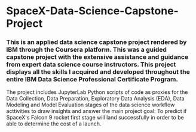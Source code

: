 # SpaceX-Data-Science-Capstone-Project
### This is an applied data science capstone project rendered by IBM through the Coursera platform. This was a guided capstone project with the extensive assistance and guidance from expert data science course instructors. This project displays all the skills I acquired and developed throughout the entire IBM Data Science Professional Certificate Program. 
The project includes JupyterLab Python scripts of code as proxies for the Data Collection, Data Preparation, Exploratory Data Analysis (EDA), Data Modeling and Model Evaluation stages of the data science workflow acttivities to draw insights and answer the main project goal: To predict if SpaceX's Falcon 9 rocket first stage will land successfully in order to be able to determine the cost of a launch.
